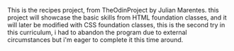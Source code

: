 This is the recipes project, from TheOdinProject by Julian Marentes.
this project will showcase the basic skills from HTML foundation classes, and it will later be modified with CSS foundation classes, this is the second try in this curriculum, i had to abandon the program due to external circumstances but i'm eager to complete it this time around.
